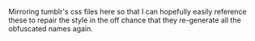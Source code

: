 Mirroring tumblr's css files here so that I can hopefully easily reference these to repair the style in the off chance that they re-generate all the obfuscated names again.
